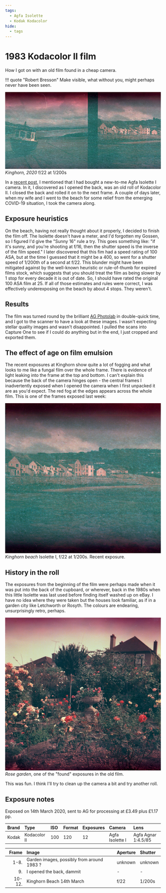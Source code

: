 ```yaml
---
tags:
  - Agfa Isolette
  - Kodak Kodacolor
hide:
  - tags
---
```

# 1983 Kodacolor II film

How I got on with an old film found in a cheap camera.

!!! quote "Robert Bresson"
    Make visible, what without you, might perhaps never have been seen.

![](/img/20-3-20-KodacolorII-1a.jpg)
*Kinghorn, 2020* f/22 at 1/200s 

In a [recent post](/Stories/2020/2020-03-14-kinghorn-beach/), I mentioned that I had bought a new-to-me Agfa Isolette I camera. In it, I discovered as I opened the back, was an old roll of Kodacolor II. I closed the back and rolled it on to the next frame. A couple of days later, when my wife and I went to the beach for some relief from the emerging COVID-19 situation, I took the camera along.

## Exposure heuristics
On the beach, having not really thought about it properly, I decided to finish the film off. The Isolette doesn't have a meter, and I'd forgotten my Gossen, so I figured I'd give the "Sunny 16" rule a try. This goes something like: "if it's sunny, and you're shooting at f/16, then the shutter speed is the inverse of the film speed." I later discovered that this fim had a speed rating of 100 ASA, but at the time I guessed that it might be a 400, so went for a shutter speed of 1/200th of a second at f/22. This blunder might have been mitigated against by the well-known heuristic or rule-of-thumb for expired films stock, which suggests that you should treat the film as being slower by 1 stop for every decade it is out of date. So, I should have rated the original 100 ASA film at 25. If all of those estimates and rules were correct, I was effectively underexposing on the beach by about 4 stops. They weren't.

## Results 
The film was turned round by the brilliant [AG Photolab](https://www.ag-photolab.co.uk/) in double-quick time, and I got to the scanner to have a look at these images. I wasn't expecting stellar quality images and wasn't disappointed. I pulled the scans into Capture One to see if I could do anything but in the end, I just cropped and exported them. 

## The effect of age on film emulsion
The recent exposures at Kinghorn show quite a lot of fogging and what looks to me like a fungal film over the whole frame. There is evidence of light leaking into the frame at the top and bottom. I can't explain this because the back of the camera hinges open - the central frames I inadvertently exposed when I opened the camera when I first unpacked it are as you'd expect. The red fog at the edges appears across the whole film. This is one of the frames exposed last week:

![](/img/20-3-20-KodacolorII-10.jpg)
*Kinghorn beach*  Isolette I, f/22 at 1/200s. Recent exposure.

## History in the roll
The exposures from the beginning of the film were perhaps made when it was put into the back of the cupboard, or wherever, back in the 1980s when this little Isolette was last used before finding itself washed up on eBay. I have no idea where they were taken but the houses look familiar, as if in a garden city like Letchworth or Rosyth. The colours are endearing, unsurprisingly retro, perhaps.

![](/img/20-3-20-KodacolorII-1.jpg)
*Rose garden*, one of the "found" exposures in the old film.

This was fun. I think I'll try to clean up the camera a bit and try another roll.

## Exposure notes

Exposed on 14th March 2020, sent to AG for processing at £3.49 plus £1.17 pp.

Brand|Type|ISO|Format|Exposures|Camera|Lens
:----|:---|:--|:-----|:--------|:-----|:----
Kodak|Kodacolor II|100|120|12|Agfa Isolette I|Agfa Agnar 1:4.5/85

Frame|Image|Aperture|Shutter
--:|:----|:----|:----
1-8.|Garden images, possibly from around 1983 ?|unknown|unknown
9.|I opened the back, dammit|-|-
10-12.|Kinghorn Beach 14th March|f/22|1/200s 